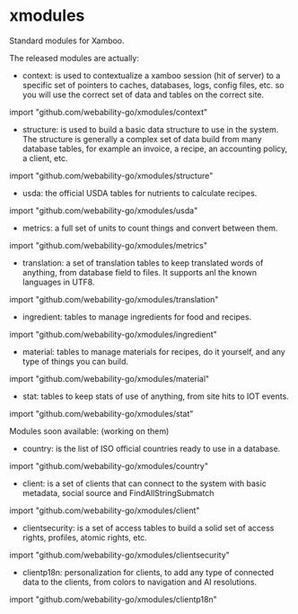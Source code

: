 # xmodules

Standard modules for Xamboo.

The released modules are actually:

- context: is used to contextualize a xamboo session (hit of server) to a specific set of pointers to caches, databases, logs, config files, etc. so you will use the correct set of data and tables on the correct site.

import "github.com/webability-go/xmodules/context"


- structure: is used to build a basic data structure to use in the system. The structure is generally a complex set of data build from many database tables, for example an invoice, a recipe, an accounting policy, a client, etc.

import "github.com/webability-go/xmodules/structure"


- usda: the official USDA tables for nutrients to calculate recipes.

import "github.com/webability-go/xmodules/usda"


- metrics: a full set of units to count things and convert between them.

import "github.com/webability-go/xmodules/metrics"


- translation: a set of translation tables to keep translated words of anything, from database field to files. It supports anl the known languages in UTF8.

import "github.com/webability-go/xmodules/translation"


- ingredient: tables to manage ingredients for food and recipes.

import "github.com/webability-go/xmodules/ingredient"


- material: tables to manage materials for recipes, do it yourself, and any type of things you can build.

import "github.com/webability-go/xmodules/material"


- stat: tables to keep stats of use of anything, from site hits to IOT events.

import "github.com/webability-go/xmodules/stat"


Modules soon available: (working on them)

- country: is the list of ISO official countries ready to use in a database.

import "github.com/webability-go/xmodules/country"


- client: is a set of clients that can connect to the system with basic metadata, social source and FindAllStringSubmatch

import "github.com/webability-go/xmodules/client"


- clientsecurity: is a set of access tables to build a solid set of access rights, profiles, atomic rights, etc.

import "github.com/webability-go/xmodules/clientsecurity"


- clientp18n: personalization for clients, to add any type of connected data to the clients, from colors to navigation and AI resolutions.

import "github.com/webability-go/xmodules/clientp18n"
